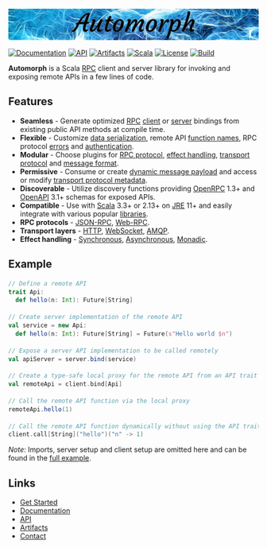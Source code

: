 ![Automorph](https://github.com/automorph-org/automorph/raw/main/site/static/banner.jpg)

[![Documentation](https://img.shields.io/badge/Website-documentation-blue)](https://automorph.org)
[![API](https://img.shields.io/badge/Scaladoc-API-mediumpurple)](https://automorph.org/api/automorph.html)
[![Artifacts](https://img.shields.io/maven-central/v/org.automorph/automorph-default_3?label=Artifacts)](
https://central.sonatype.com/namespace/org.automorph)
[![Scala](https://img.shields.io/badge/Scala-2.13%20%2F%203.3-goldenrod)](https://www.scala-lang.org)
[![License](https://img.shields.io/github/license/automorph-org/automorph?label=License&color=teal)](https://github.com/automorph-org/automorph/blob/main/LICENSE)
[![Build](https://github.com/automorph-org/automorph/actions/workflows/build.yml/badge.svg)](https://github.com/automorph-org/automorph/actions/workflows/build.yml)

**Automorph** is a Scala [RPC](https://en.wikipedia.org/wiki/Remote_procedure_call) client and server library
for invoking and exposing remote APIs in a few lines of code.


## Features

- **Seamless** - Generate optimized [RPC](https://en.wikipedia.org/wiki/Remote_procedure_call) [client](https://automorph.org/docs/Quickstart#static-client) or [server](https://automorph.org/docs/Quickstart#server) bindings from existing public API methods at compile time.
- **Flexible** - Customize [data serialization](https://automorph.org/docs/Examples#data-type-serialization), remote API [function names](https://automorph.org/docs/Examples#client-function-names), RPC protocol [errors](https://automorph.org/docs/Examples#client-exceptions) and [authentication](https://automorph.org/docs/Examples#http-authentication).
- **Modular** - Choose plugins for [RPC protocol](https://automorph.org/docs/Plugins#rpc-protocol), [effect handling](https://automorph.org/docs/Plugins#effect-system), [transport protocol](https://automorph.org/docs/Plugins#client-transport) and [message format](https://automorph.org/docs/Plugins#message-codec).
- **Permissive** - Consume or create [dynamic message payload](https://automorph.org/docs/Examples#dynamic-payload) and access or modify [transport protocol metadata](https://automorph.org/docs/Examples#metadata).
- **Discoverable** - Utilize discovery functions providing [OpenRPC](https://spec.open-rpc.org) 1.3+ and [OpenAPI](https://www.openapis.org) 3.1+ schemas for exposed APIs.
- **Compatible** - Use with [Scala](https://www.scala-lang.org) 3.3+ or 2.13+ on [JRE](https://openjdk.java.net/) 11+ and easily integrate with various popular [libraries](https://automorph.org/docs/Plugins).
- **RPC protocols** - [JSON-RPC](https://www.jsonrpc.org/specification), [Web-RPC](https://automorph.org/docs/Web-RPC).
- **Transport layers** - [HTTP](https://automorph.org/docs/Examples#http-authentication), [WebSocket](https://automorph.org/docs/Examples#websocket-transport), [AMQP](https://automorph.org/docs/Examples#amqp-transport).
- **Effect handling** - [Synchronous](https://automorph.org/docs/Examples#synchronous-call), [Asynchronous](https://automorph.org/docs/Examples#asynchronous-call), [Monadic](https://automorph.org/docs/Examples#effect-system).


## Example

```scala
// Define a remote API
trait Api:
  def hello(n: Int): Future[String]

// Create server implementation of the remote API
val service = new Api:
  def hello(n: Int): Future[String] = Future(s"Hello world $n")

// Expose a server API implementation to be called remotely
val apiServer = server.bind(service)

// Create a type-safe local proxy for the remote API from an API trait
val remoteApi = client.bind[Api]

// Call the remote API function via the local proxy
remoteApi.hello(1)

// Call the remote API function dynamically without using the API trait
client.call[String]("hello")("n" -> 1)
```

*Note*: Imports, server setup and client setup are omitted here and can be found in the [full example](https://automorph.org/docs/Quickstart#server).


## Links

- [Get Started](https://automorph.org/docs/Quickstart)
- [Documentation](https://automorph.org)
- [API](https://automorph.org/api/automorph.html)
- [Artifacts](https://central.sonatype.com/namespace/org.automorph)
- [Contact](mailto:automorph.org@proton.me)


